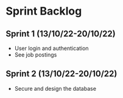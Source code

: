 # Sprint Backlog

## Sprint 1 (13/10/22-20/10/22)
- User login and authentication
- See job postings

## Sprint 2 (13/10/22-20/10/22)
- Secure and design the database

